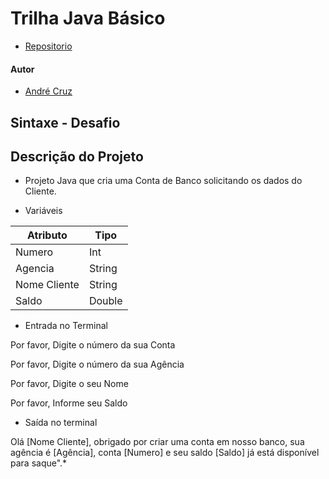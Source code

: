 # Trilha Java Básico

- [Repositorio](https://github.com/devdrean/dio-trilha-java-basico)

#### Autor

- [André Cruz](https://github.com/devdrean)

## Sintaxe - Desafio

## Descrição do Projeto

- Projeto Java que cria uma Conta de Banco solicitando os dados do Cliente.

- Variáveis

| Atributo  | Tipo     |
| --------- | ---------| 
| Numero    | Int |
| Agencia   | String   |
| Nome Cliente | String    |
| Saldo | Double |


- Entrada no Terminal

Por favor, Digite o número da sua Conta
	
Por favor, Digite o número da sua Agência

Por favor, Digite o seu Nome

Por favor, Informe seu Saldo


- Saída no terminal 

Olá [Nome Cliente], obrigado por criar uma conta em nosso banco, sua agência é [Agência], conta [Numero] e seu saldo [Saldo] já está disponível para saque".*

